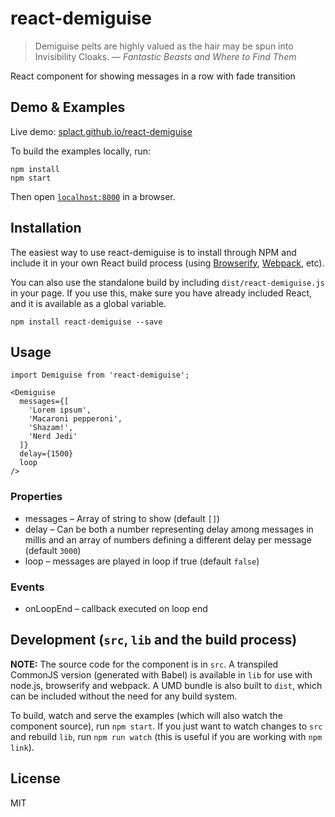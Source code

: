 # react-demiguise
>Demiguise pelts are highly valued as the hair may be spun into Invisibility Cloaks. ― <cite>Fantastic Beasts and Where to Find Them</cite>

React component for showing messages in a row with fade transition

## Demo & Examples
Live demo: [splact.github.io/react-demiguise](http://splact.github.io/react-demiguise/)

To build the examples locally, run:

```
npm install
npm start
```

Then open [`localhost:8000`](http://localhost:8000) in a browser.

## Installation
The easiest way to use react-demiguise is to install through NPM and include it in your own React build process (using [Browserify](http://browserify.org), [Webpack](http://webpack.github.io/), etc).

You can also use the standalone build by including `dist/react-demiguise.js` in your page. If you use this, make sure you have already included React, and it is available as a global variable.

```
npm install react-demiguise --save
```

## Usage

```
import Demiguise from 'react-demiguise';

<Demiguise
  messages={[
    'Lorem ipsum',
    'Macaroni pepperoni',
    'Shazam!',
    'Nerd Jedi'
  ]}
  delay={1500}
  loop
/>
```

### Properties

* messages – Array of string to show (default `[]`)
* delay – Can be both a number representing delay among messages in millis and an array of numbers defining a different delay per message (default `3000`)
* loop – messages are played in loop if true (default `false`)

### Events

* onLoopEnd – callback executed on loop end

## Development (`src`, `lib` and the build process)

**NOTE:** The source code for the component is in `src`. A transpiled CommonJS version (generated with Babel) is available in `lib` for use with node.js, browserify and webpack. A UMD bundle is also built to `dist`, which can be included without the need for any build system.

To build, watch and serve the examples (which will also watch the component source), run `npm start`. If you just want to watch changes to `src` and rebuild `lib`, run `npm run watch` (this is useful if you are working with `npm link`).

## License

MIT
